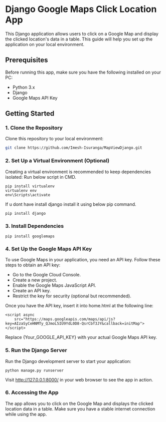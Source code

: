 # Django Google Maps Click Location App

This Django application allows users to click on a Google Map and display the clicked location's data in a table. This guide will help you set up the application on your local environment.

## Prerequisites

Before running this app, make sure you have the following installed on your PC:

- Python 3.x
- Django
- Google Maps API Key

## Getting Started

### 1. Clone the Repository

Clone this repository to your local environment:

```bash
git clone https://github.com/Imesh-Isuranga/MapViewDjango.git
```

### 2. Set Up a Virtual Environment (Optional)
Creating a virtual environment is recommended to keep dependencies isolated:
Run below script in CMD.

```
pip install virtualenv
virtualenv env
env\Scripts\activate

```
If u dont have install django install it using below pip command.

```
pip install django
```

### 3. Install Dependencies

```
pip install googlemaps
```

### 4. Set Up the Google Maps API Key
To use Google Maps in your application, you need an API key. Follow these steps to obtain an API key:

- Go to the Google Cloud Console.
- Create a new project.
- Enable the Google Maps JavaScript API.
- Create an API key.
- Restrict the key for security (optional but recommended).

Once you have the API key, insert it into home.html at the following line:

```
<script async
    src="https://maps.googleapis.com/maps/api/js?key=AIzaSyCeHNMTy_QJmoL5IU9YdL0D8-QsrCbf3JY&callback=initMap">
</script>
```
Replace {Your_GOOGLE_API_KEY} with your actual Google Maps API key.

### 5. Run the Django Server
Run the Django development server to start your application:
```
python manage.py runserver
```

Visit http://127.0.0.1:8000/ in your web browser to see the app in action.

### 6. Accessing the App
The app allows you to click on the Google Map and displays the clicked location data in a table. Make sure you have a stable internet connection while using the app.
